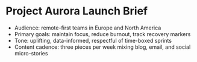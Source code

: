 # Project Aurora Launch Brief

- Audience: remote-first teams in Europe and North America
- Primary goals: maintain focus, reduce burnout, track recovery markers
- Tone: uplifting, data-informed, respectful of time-boxed sprints
- Content cadence: three pieces per week mixing blog, email, and social micro-stories
